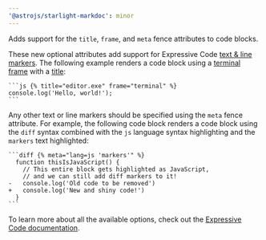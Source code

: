 ```yaml
---
'@astrojs/starlight-markdoc': minor
---
```


Adds support for the `title`, `frame`, and `meta` fence attributes to code blocks.
 
These new optional attributes add support for Expressive Code [text & line markers](https://expressive-code.com/key-features/text-markers/). The following example renders a code block using a [terminal frame](https://expressive-code.com/key-features/frames/#terminal-frames) with a [title](https://expressive-code.com/key-features/frames/#code-editor-frames):

````mdoc
```js {% title="editor.exe" frame="terminal" %}
console.log('Hello, world!');
```
````

Any other text or line markers should be specified using the `meta` fence attribute. For example, the following code block renders a code block using the `diff` syntax combined with the `js` language syntax highlighting and the `markers` text highlighted:

````mdoc
```diff {% meta="lang=js 'markers'" %}
  function thisIsJavaScript() {
    // This entire block gets highlighted as JavaScript,
    // and we can still add diff markers to it!
-   console.log('Old code to be removed')
+   console.log('New and shiny code!')
  }
```
````

To learn more about all the available options, check out the [Expressive Code documentation](https://expressive-code.com/key-features/text-markers/#usage-in-markdown--mdx).
